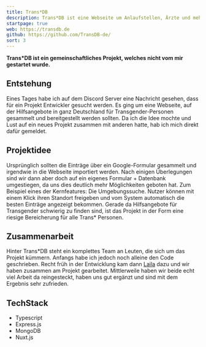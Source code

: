 ```yaml
---
title: Trans*DB
description: Trans*DB ist eine Webseite um Anlaufstellen, Ärzte und mehr für Trans-geschlechtliche Personen zu finden.
startpage: true
web: https://transdb.de
github: https://github.com/TransDB-de/
sort: 3
---
```

**Trans\*DB ist ein gemeinschaftliches Projekt, welches nicht vom mir gestartet wurde.**

## Entstehung
Eines Tages habe ich auf dem Discord Server eine Nachricht gesehen, dass für ein Projekt Entwickler gesucht werden.
Es ging um eine Webseite, auf der Hilfsangebote in ganz Deutschland für Transgender-Personen gesammelt und bereitgestellt werden sollten.
Da ich die Idee mochte und Lust auf ein neues Projekt zusammen mit anderen hatte, hab ich mich direkt dafür gemeldet.

## Projektidee
Ursprünglich sollten die Einträge über ein Google-Formular gesammelt und irgendwie in die Webseite importiert werden.
Nach einigen Überlegungen sind wir dann aber doch auf ein eigenes Formular + Datenbank umgestiegen, da uns dies deutlich mehr Möglichkeiten geboten hat.
Zum Beispiel eines der Kernfeatures: Die Umgebungssuche. Nutzer können mit einem Klick ihren Standort freigeben und vom System automatisch die besten Einträge angezeigt bekommen.
Gerade da Hilfsangebote für Transgender schwierig zu finden sind, ist das Projekt in der Form eine riesige Bereicherung für alle Trans* Personen.

## Zusammenarbeit
Hinter Trans*DB steht ein komplettes Team an Leuten, die sich um das Projekt kümmern.
Anfangs habe ich jedoch noch alleine den Code geschrieben.
Recht früh in der Entwicklung kam dann [Laila](https://github.com/ElectronicBlueberryhttps://github.com/ElectronicBlueberry) dazu und wir haben zusammen am Projekt gearbeitet.
Mittlerweile haben wir beide echt viel Arbeit da reingesteckt, haben uns gut ergänzt und sind mit dem Ergebnis sehr zufrieden.

## TechStack
- Typescript
- Express.js
- MongoDB
- Nuxt.js